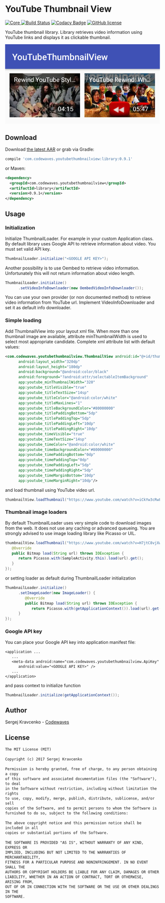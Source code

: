 # YouTube Thumbnail View

[ ![Core](https://api.bintray.com/packages/codewaves/maven/library/images/download.svg) ](https://bintray.com/codewaves/maven/library/_latestVersion)
[![Build Status](https://travis-ci.org/Codewaves/YouTube-Thumbnail-View.svg)](https://travis-ci.org/Codewaves/YouTube-Thumbnail-View)
[![Codacy Badge](https://api.codacy.com/project/badge/Grade/c0838f0b263745d3874238c60bd032ef)](https://www.codacy.com/app/Codewaves/YouTube-Thumbnail-View?utm_source=github.com&amp;utm_medium=referral&amp;utm_content=Codewaves/YouTube-Thumbnail-View&amp;utm_campaign=Badge_Grade)
[![GitHub license](https://img.shields.io/github/license/mashape/apistatus.svg)](https://github.com/Codewaves/YouTube-Thumbnail-View/blob/master/LICENSE.txt)

YouTube thumbnail library. Library retrieves video information using YouTube links and displays it
as clickable thumbnail.

![](images/sample.png)

## Download

Download [the latest AAR][1] or grab via Gradle:
```groovy
compile 'com.codewaves.youtubethumbnailview:library:0.9.1'
```
or Maven:
```xml
<dependency>
  <groupId>com.codewaves.youtubethumbnailview</groupId>
  <artifactId>library</artifactId>
  <version>0.9.1</version>
</dependency>
```

## Usage

### Initialization

Initialize ThumbnailLoader. For example in your custom Application class. By default library 
uses Google API to retrieve information about video. You must set valid API key.
``` java
ThumbnailLoader.initialize("<GOOGLE API KEY>");
```

Another possibility is to use Oembed to retrieve video information. Unfortunately this will
not return information about video length. 
``` java
ThumbnailLoader.initialize()
      .setVideoInfoDownloader(new OembedVideoInfoDownloader());
```

You can use your own provider (or non documented method) to retrieve video information from 
YouTube url. Implement VideoInfoDownloader and set it as default info downloader.

### Simple loading

Add ThumbnailView into your layout xml file. When more than one thumbnail image are available, 
attribute minThumbnailWidth is used to select most appropriate candidate. Complete xml 
attribute list with default values:

``` xml
<com.codewaves.youtubethumbnailview.ThumbnailView android:id="@+id/thumbnail"
      android:layout_width="320dp"
      android:layout_height="180dp"
      android:background="@android:color/black"
      android:foreground="?android:attr/selectableItemBackground"
      app:youtube_minThumbnailWidth="320"
      app:youtube_titleVisible="true"
      app:youtube_titleTextSize="14sp"
      app:youtube_titleColor="@android:color/white"
      app:youtube_titleMaxLines="1"
      app:youtube_titleBackgroundColor="#80000000"
      app:youtube_titlePaddingBottom="5dp"
      app:youtube_titlePaddingTop="5dp"
      app:youtube_titlePaddingLeft="10dp"
      app:youtube_titlePaddingRight="10dp"
      app:youtube_timeVisible="true"
      app:youtube_timeTextSize="14sp"
      app:youtube_timeColor="@android:color/white"
      app:youtube_timeBackgroundColor="#80000000"
      app:youtube_timePaddingBottom="0dp"
      app:youtube_timePaddingTop="0dp"
      app:youtube_timePaddingLeft="5dp"
      app:youtube_timePaddingRight="5dp"
      app:youtube_timeMarginBottom="10dp"
      app:youtube_timeMarginRight="10dp"/>
```

and load thumbnail using YouTube video url.

``` java
thumbnailView.loadThumbnail("https://www.youtube.com/watch?v=iCkYw3cRwLo");
```

### Thumbnail image loaders

By default ThumbnailLoader uses very simple code to download images from the web. It
does not use any caching or advanced queueing. You are strongly advised to use image loading
library like Picasso or UIL.

``` java
thumbnailView.loadThumbnail("https://www.youtube.com/watch?v=H7jtC8vjXw8", new ImageLoader() {
   @Override
   public Bitmap load(String url) throws IOException {
      return Picasso.with(SampleActivity.this).load(url).get();
   }
});
```

or setting loader as default during ThumbnailLoader initialization

``` java
ThumbnailLoader.initialize()
      .setImageLoader(new ImageLoader() {
         @Override
         public Bitmap load(String url) throws IOException {
            return Picasso.with(getApplicationContext()).load(url).get();
      }
});
```

### Google API key

You can place your Google API key into application manifest file:

```
<application ...
   ...
   <meta-data android:name="com.codewaves.youtubethumbnailview.ApiKey"
      android:value="<GOOGLE API KEY>" />
   ...
</application>
```

and pass context to initialize function

``` java
ThumbnailLoader.initialize(getApplicationContext());
```

## Author

Sergej Kravcenko - [Codewaves][2]


## License

    The MIT License (MIT)

    Copyright (c) 2017 Sergej Kravcenko

    Permission is hereby granted, free of charge, to any person obtaining a copy
    of this software and associated documentation files (the "Software"), to deal
    in the Software without restriction, including without limitation the rights
    to use, copy, modify, merge, publish, distribute, sublicense, and/or sell
    copies of the Software, and to permit persons to whom the Software is
    furnished to do so, subject to the following conditions:

    The above copyright notice and this permission notice shall be included in all
    copies or substantial portions of the Software.

    THE SOFTWARE IS PROVIDED "AS IS", WITHOUT WARRANTY OF ANY KIND, EXPRESS OR
    IMPLIED, INCLUDING BUT NOT LIMITED TO THE WARRANTIES OF MERCHANTABILITY,
    FITNESS FOR A PARTICULAR PURPOSE AND NONINFRINGEMENT. IN NO EVENT SHALL THE
    AUTHORS OR COPYRIGHT HOLDERS BE LIABLE FOR ANY CLAIM, DAMAGES OR OTHER
    LIABILITY, WHETHER IN AN ACTION OF CONTRACT, TORT OR OTHERWISE, ARISING FROM,
    OUT OF OR IN CONNECTION WITH THE SOFTWARE OR THE USE OR OTHER DEALINGS IN THE
    SOFTWARE.

 [1]: https://bintray.com/codewaves/maven/youtube-thumbnail-view/_latestVersion
 [2]: http://www.codewaves.com